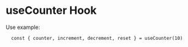 # useCounter Hook

Use example:

```
  const { counter, increment, decrement, reset } = useCounter(10)

```
